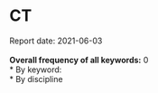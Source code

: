 <h1>CT</h1>Report date: 2021-06-03<br><br><b>Overall frequency of all keywords:</b> 0<br>* By keyword:<br />* By discipline
